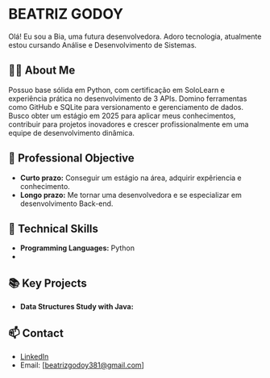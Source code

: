 # BEATRIZ GODOY

Olá! Eu sou a Bia, uma futura desenvolvedora. Adoro tecnologia, atualmente estou cursando Análise e Desenvolvimento de Sistemas.

## 🧑‍💻 About Me

Possuo base sólida em Python, com certificação em SoloLearn e experiência prática no desenvolvimento de 3 APIs. Domino ferramentas como GitHub e SQLite para versionamento e gerenciamento de dados.
Busco obter um estágio em 2025 para aplicar meus conhecimentos, contribuir para projetos inovadores e crescer profissionalmente em uma equipe de desenvolvimento dinâmica.

## 🎯 Professional Objective

- **Curto prazo:** Conseguir um estágio na área, adquirir expêriencia e conhecimento.
- **Longo prazo:** Me tornar uma desenvolvedora e se especializar em desenvolvimento Back-end.

## 🚀 Technical Skills

- **Programming Languages:** Python
- 

## 📚 Key Projects

- **Data Structures Study with Java:** 

## 📫 Contact

- [LinkedIn](linkedin.com/in/beatriz-g-598846324)
- Email: [beatrizgodoy381@gmail.com]


